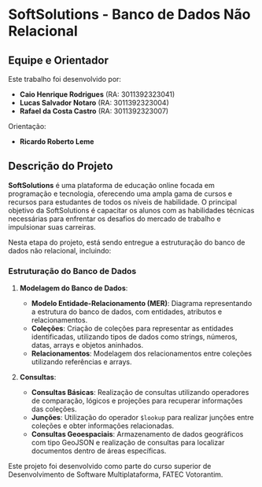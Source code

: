# SoftSolutions - Banco de Dados Não Relacional

## Equipe e Orientador
Este trabalho foi desenvolvido por:
- **Caio Henrique Rodrigues** (RA: 3011392323041)
- **Lucas Salvador Notaro** (RA: 3011392323004)
- **Rafael da Costa Castro** (RA: 3011392323007)

Orientação:
- **Ricardo Roberto Leme**

## Descrição do Projeto
**SoftSolutions** é uma plataforma de educação online focada em programação e tecnologia, oferecendo uma ampla gama de cursos e recursos para estudantes de todos os níveis de habilidade. O principal objetivo da SoftSolutions é capacitar os alunos com as habilidades técnicas necessárias para enfrentar os desafios do mercado de trabalho e impulsionar suas carreiras.

Nesta etapa do projeto, está sendo entregue a estruturação do banco de dados não relacional, incluindo:

### Estruturação do Banco de Dados
1. **Modelagem do Banco de Dados**:
   - **Modelo Entidade-Relacionamento (MER)**: Diagrama representando a estrutura do banco de dados, com entidades, atributos e relacionamentos.
   - **Coleções**: Criação de coleções para representar as entidades identificadas, utilizando tipos de dados como strings, números, datas, arrays e objetos aninhados.
   - **Relacionamentos**: Modelagem dos relacionamentos entre coleções utilizando referências e arrays.

2. **Consultas**:
   - **Consultas Básicas**: Realização de consultas utilizando operadores de comparação, lógicos e projeções para recuperar informações das coleções.
   - **Junções**: Utilização do operador `$lookup` para realizar junções entre coleções e obter informações relacionadas.
   - **Consultas Geoespaciais**: Armazenamento de dados geográficos com tipo GeoJSON e realização de consultas para localizar documentos dentro de áreas específicas.


Este projeto foi desenvolvido como parte do curso superior de Desenvolvimento de Software Multiplataforma, FATEC Votorantim.